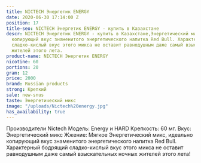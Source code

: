 ```yaml
---
title: NICTECH Энергетик ENERGY
date: 2020-06-30 17:14:00 Z
position: 17
title-seo: NICTECH Энергетик ENERGY - купить в Казахстане
descr: NICTECH Энергетик ENERGY - купить в Казахстане,Энергетический микс, идеально
  копирующий вкус знаменитого энергетического напитка Red Bull. Характерный бодрящий
  сладко-кислый вкус этого микса не оставит равнодушным даже самый взыскательных ночных
  жителей этого лета.
product-name: NICTECH Энергетик ENERGY
nicotine: 60
portions: 20
gram: 12
price: 2000
brand: Russian products
strong: Крепкий
sale: new-snus
taste: Энергетический микс
image: "/uploads/Nictech%20energy.jpg"
has_availability: true
---
```


Производители Nictech
Модель: Energy и HARD
Крепкость: 60 мг.
Вкус: Энергетический микс
Жжение: Мягкое
Энергетический микс, идеально копирующий вкус знаменитого энергетического напитка Red Bull. Характерный бодрящий сладко-кислый вкус этого микса не оставит равнодушным даже самый взыскательных ночных жителей этого лета!